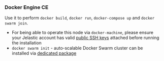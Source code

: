 ### Docker Engine CE
Use it to perform ``docker build``, ``docker run``, ``docker-compose up`` and ``docker swarm join``.   

* For being able to operate this node via ``docker-machine``, please ensure your Jelastic account has valid [public SSH keys](https://docs.jelastic.com/ssh-add-key) attached before running the installation 
* ``docker swarm init`` - auto-scalable Docker Swarm cluster can be installed via [dedicated package](https://github.com/jelastic-jps/docker-native/tree/master/docker-swarm)
